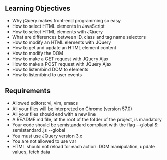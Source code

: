 ## Learning Objectives
- Why jQuery makes front-end programming so easy
- How to select HTML elements in JavaScript
- How to select HTML elements with JQuery
- What are differences between ID, class and tag name selectors
- How to modify an HTML elements with JQuery
- How to get and update an HTML element content
- How to modify the DOM
- How to make a GET request with JQuery Ajax
- How to make a POST request with JQuery Ajax
- How to listen/bind DOM to elements
- How to listen/bind to user events

## Requirements 
- Allowed editors: vi, vim, emacs
- All your files will be interpreted on Chrome (version 57.0)
- All your files should end with a new line
- A README.md file, at the root of the folder of the project, is mandatory
- Your code should be semistandard compliant with the flag --global $: semistandard .js --global
- You must use JQuery version 3.x
- You are not allowed to use var
- HTML should not reload for each action: DOM manipulation, update values, fetch data
